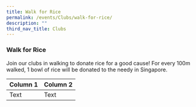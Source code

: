 ```yaml
---
title: Walk for Rice
permalink: /events/Clubs/walk-for-rice/
description: ""
third_nav_title: Clubs
---
```

### Walk for Rice

Join our clubs in walking to donate rice for a good cause! For every 100m walked, 1 bowl of rice will be donated to the needy in Singapore.



| Column 1 | Column 2 |
| -------- | -------- |
| Text     | Text     |

